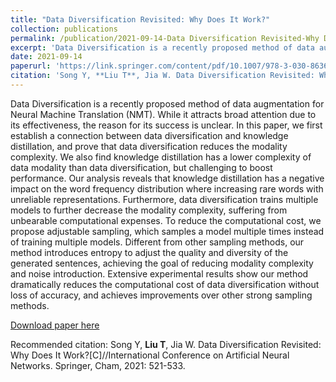 ```yaml
---
title: "Data Diversification Revisited: Why Does It Work?"
collection: publications
permalink: /publication/2021-09-14-Data Diversification Revisited-Why Does It Work
excerpt: 'Data Diversification is a recently proposed method of data augmentation for Neural Machine Translation (NMT)...'
date: 2021-09-14
paperurl: 'https://link.springer.com/content/pdf/10.1007/978-3-030-86365-4.pdf?pdf=button%20sticky'
citation: 'Song Y, **Liu T**, Jia W. Data Diversification Revisited: Why Does It Work?[C]//International Conference on Artificial Neural Networks. Springer, Cham, 2021: 521-533.'
---
```

Data Diversification is a recently proposed method of data augmentation for Neural Machine Translation (NMT). While it attracts broad attention due to its effectiveness, the reason for its success is unclear. In this paper, we first establish a connection between data diversification and knowledge distillation, and prove that data diversification reduces the modality complexity. We also find knowledge distillation has a lower complexity of data modality than data diversification, but challenging to boost performance. Our analysis reveals that knowledge distillation has a negative impact on the word frequency distribution where increasing rare words with unreliable representations. Furthermore, data diversification trains multiple models to further decrease the modality complexity, suffering from unbearable computational expenses. To reduce the computational cost, we propose adjustable sampling, which samples a model multiple times instead of training multiple models. Different from other sampling methods, our method introduces entropy to adjust the quality and diversity of the generated sentences, achieving the goal of reducing modality complexity and noise introduction. Extensive experimental results show our method dramatically reduces the computational cost of data diversification without loss of accuracy, and achieves improvements over other strong sampling methods.

[Download paper here](https://link.springer.com/content/pdf/10.1007/978-3-030-86365-4.pdf?pdf=button%20sticky)

Recommended citation: Song Y, **Liu T**, Jia W. Data Diversification Revisited: Why Does It Work?[C]//International Conference on Artificial Neural Networks. Springer, Cham, 2021: 521-533.